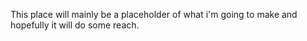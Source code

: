 This place will mainly be a placeholder of what i'm going to make and hopefully it will do some reach.
